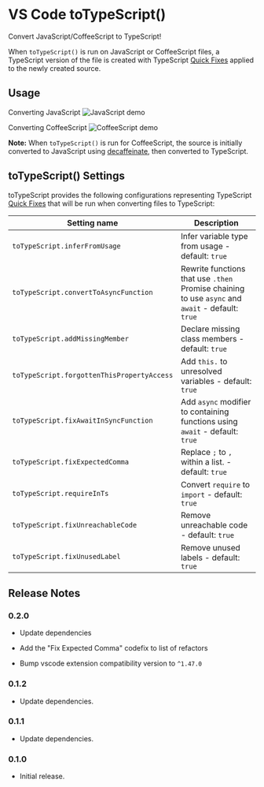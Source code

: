 # VS Code toTypeScript()

Convert JavaScript/CoffeeScript to TypeScript!

When `toTypeScript()` is run on JavaScript or CoffeeScript files, a TypeScript version of the file is created with TypeScript [Quick Fixes](https://code.visualstudio.com/docs/languages/typescript#_quick-fixes) applied to the newly created source.

## Usage
Converting JavaScript
![JavaScript demo](images/demo-js.gif)

Converting CoffeeScript
![CoffeeScript demo](images/demo-coffee.gif)

**Note:** When `toTypeScript()` is run for CoffeeScript, the source is initially converted to JavaScript using [decaffeinate](https://github.com/decaffeinate/decaffeinate), then converted to TypeScript.

## toTypeScript() Settings

toTypeScript provides the following configurations representing TypeScript [Quick Fixes](https://code.visualstudio.com/docs/languages/typescript#_quick-fixes) that will be run when converting files to TypeScript:

| Setting name | Description |
| --- | --- |
| `toTypeScript.inferFromUsage` |  Infer variable type from usage - default: `true`  |
| `toTypeScript.convertToAsyncFunction` | Rewrite functions that use `.then` Promise chaining to use `async` and `await` - default: `true`  |
| `toTypeScript.addMissingMember` | Declare missing class members - default: `true`|
| `toTypeScript.forgottenThisPropertyAccess` | Add `this.` to unresolved variables - default: `true`  |
| `toTypeScript.fixAwaitInSyncFunction` | Add `async` modifier to containing functions using `await` - default: `true`  |
| `toTypeScript.fixExpectedComma` | Replace `;` to `,` within a list. - default: `true`  |
| `toTypeScript.requireInTs` | Convert `require` to `import` - default: `true`  |
| `toTypeScript.fixUnreachableCode` | Remove unreachable code - default: `true`  |
| `toTypeScript.fixUnusedLabel` | Remove unused labels - default: `true`  |


## Release Notes

### 0.2.0

- Update dependencies

- Add the "Fix Expected Comma" codefix to list of refactors

- Bump vscode extension compatibility version to `^1.47.0`


### 0.1.2

- Update dependencies.

### 0.1.1

- Update dependencies.

### 0.1.0

- Initial release.
